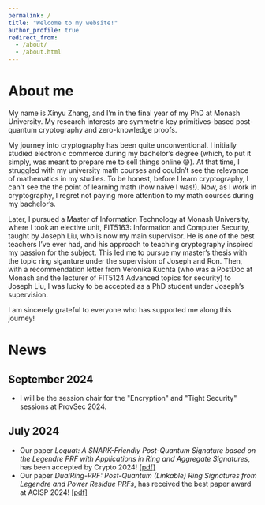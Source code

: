 ```yaml
---
permalink: /
title: "Welcome to my website!"
author_profile: true
redirect_from: 
  - /about/
  - /about.html
---
```


About me
======
My name is Xinyu Zhang, and I’m in the final year of my PhD at Monash University. My research interests are symmetric key primitives-based post-quantum cryptography and zero-knowledge proofs. 

My journey into cryptography has been quite unconventional. I initially studied electronic commerce during my bachelor’s degree (which, to put it simply, was meant to prepare me to sell things online 😅). At that time, I struggled with my university math courses and couldn’t see the relevance of mathematics in my studies. To be honest, before I learn cryptography, I can't see the the point of learning math (how naive I was!). Now, as I work in cryptography, I regret not paying more attention to my math courses during my bachelor’s. 

Later, I pursued a Master of Information Technology at Monash University, where I took an elective unit, FIT5163: Information and Computer Security, taught by Joseph Liu, who is now my main supervisor. He is one of the best teachers I’ve ever had, and his approach to teaching cryptography inspired my passion for the subject. This led me to pursue my master’s thesis with the topic ring siganture under the supervision of Joseph and Ron. Then, with a recommendation letter from Veronika Kuchta (who was a PostDoc at Monash and the lecturer of FIT5124 Advanced topics for security) to Joseph Liu, I was lucky to be accepted as a PhD student under Joseph’s supervision. 

I am sincerely grateful to everyone who has supported me along this journey!

News
======
## September 2024
- I will be the session chair for the "Encryption" and "Tight Security" sessions at ProvSec 2024.

## July 2024
- Our paper _Loquat: A SNARK-Friendly Post-Quantum Signature based on the Legendre PRF with Applications in Ring and Aggregate Signatures_, has been accepted by Crypto 2024! [[pdf]](https://eprint.iacr.org/2024/868.pdf)
- Our paper _DualRing-PRF: Post-Quantum (Linkable) Ring Signatures from Legendre and Power Residue PRFs_, has received the best paper award at ACISP 2024! [[pdf]](https://eprint.iacr.org/2024/985.pdf)
